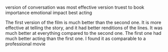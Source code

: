 version of conversation was most effective
version truest to book
importance
emotional impact
best acting


The first version of the film is much better than the second one. It is more effective at telling the story, and it had better renditions of the lines. It was much better at everything compared to the second one. The first one had much better acting than the first one. I found it as comparable to a professional movie  